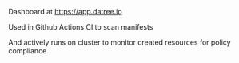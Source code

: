 Dashboard at https://app.datree.io

Used in Github Actions CI to scan manifests

And actively runs on cluster to monitor created resources for policy compliance